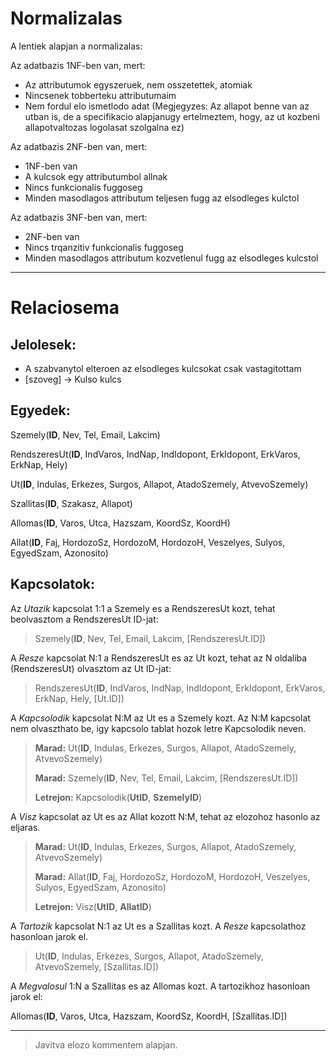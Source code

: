 # Normalizalas

A lentiek alapjan a normalizalas:

Az adatbazis 1NF-ben van, mert:

* Az attributumok egyszeruek, nem osszetettek, atomiak
* Nincsenek tobberteku attributumaim
* Nem fordul elo ismetlodo adat (Megjegyzes: Az allapot benne van az utban is, de a specifikacio alapjanugy ertelmeztem, hogy, az ut kozbeni allapotvaltozas logolasat szolgalna ez)

Az adatbazis 2NF-ben van, mert:

* 1NF-ben van
* A kulcsok egy attributumbol allnak
* Nincs funkcionalis fuggoseg
* Minden masodlagos attributum teljesen fugg az elsodleges kulctol

Az adatbazis 3NF-ben van, mert:

* 2NF-ben van
* Nincs trqanzitiv funkcionalis fuggoseg
* Minden masodlagos attributum kozvetlenul fugg az elsodleges kulcstol

---

# Relaciosema
## Jelolesek:
* A szabvanytol elteroen az elsodleges kulcsokat csak vastagitottam
* [szoveg] -> Kulso kulcs 

Egyedek:
---

Szemely(__ID__, Nev, Tel, Email, Lakcim)

RendszeresUt(__ID__, IndVaros, IndNap, IndIdopont, ErkIdopont, ErkVaros, ErkNap, Hely)

Ut(__ID__, Indulas, Erkezes, Surgos, Allapot, AtadoSzemely, AtvevoSzemely)

Szallitas(__ID__, Szakasz, Allapot)

Allomas(__ID__, Varos, Utca, Hazszam, KoordSz, KoordH)

Allat(__ID__, Faj, HordozoSz, HordozoM, HordozoH, Veszelyes, Sulyos, EgyedSzam, Azonosito)

Kapcsolatok:
---

Az *Utazik* kapcsolat 1:1 a Szemely es a RendszeresUt kozt, tehat beolvasztom a RendszeresUt ID-jat:

> Szemely(__ID__, Nev, Tel, Email, Lakcim, [RendszeresUt.ID])

A *Resze* kapcsolat N:1 a RendszeresUt es az Ut kozt, tehat az N oldaliba (RendszeresUt) olvasztom az Ut ID-jat:

> RendszeresUt(__ID__, IndVaros, IndNap, IndIdopont, ErkIdopont, ErkVaros, ErkNap, Hely, [Ut.ID])

A *Kapcsolodik* kapcsolat N:M az Ut es a Szemely kozt. Az N:M kapcsolat nem olvaszthato be, igy kapcsolo tablat hozok letre Kapcsolodik neven.

> __Marad:__ Ut(__ID__, Indulas, Erkezes, Surgos, Allapot, AtadoSzemely, AtvevoSzemely)
>
> __Marad:__ Szemely(__ID__, Nev, Tel, Email, Lakcim, [RendszeresUt.ID])
>
> __Letrejon:__ Kapcsolodik(__UtID__, __SzemelyID__)

A *Visz* kapcsolat az Ut es az Allat kozott N:M, tehat az elozohoz hasonlo az eljaras.

> __Marad:__  Ut(__ID__, Indulas, Erkezes, Surgos, Allapot, AtadoSzemely, AtvevoSzemely)
>
> __Marad:__ Allat(__ID__, Faj, HordozoSz, HordozoM, HordozoH, Veszelyes, Sulyos, EgyedSzam, Azonosito)
> 
> __Letrejon:__ Visz(__UtID__, __AllatID__)

A *Tartozik* kapcsolat N:1 az Ut es a Szallitas kozt. A *Resze* kapcsolathoz hasonloan jarok el.

> Ut(__ID__, Indulas, Erkezes, Surgos, Allapot, AtadoSzemely, AtvevoSzemely, [Szallitas.ID])

A *Megvalosul* 1:N a Szallitas es az Allomas kozt. A tartozikhoz hasonloan jarok el:

Allomas(__ID__, Varos, Utca, Hazszam, KoordSz, KoordH, [Szallitas.ID])

---
> Javitva elozo kommentem alapjan.  










